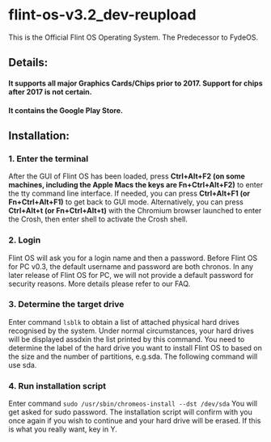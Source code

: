 # flint-os-v3.2_dev-reupload
This is the Official Flint OS Operating System. The Predecessor to FydeOS.

## Details:

#### It supports all major Graphics Cards/Chips prior to 2017. Support for chips after 2017 is not certain.
#### It contains the Google Play Store.


## Installation:

### 1. Enter the terminal
After the GUI of Flint OS has been loaded, press **Ctrl+Alt+F2 (on some machines, including the Apple Macs the keys are Fn+Ctrl+Alt+F2)** to enter the tty command line interface. If needed, you can press **Ctrl+Alt+F1 (or Fn+Ctrl+Alt+F1)** to get back to GUI mode. Alternatively, you can press **Ctrl+Alt+t (or Fn+Ctrl+Alt+t)** with the Chromium browser launched to enter the Crosh, then enter shell to activate the Crosh shell.



### 2. Login
Flint OS will ask you for a login name and then a password. Before Flint OS for PC v0.3, the default username and password are both chronos. In any later release of Flint OS for PC, we will not provide a default password for security reasons. More details please refer to our FAQ.



### 3. Determine the target drive
Enter command
  ```lsblk```
to obtain a list of attached physical hard drives recognised by the system. Under normal circumstances, your hard drives will be displayed assdxin the list printed by this command. You need to determine the label of the hard drive you want to install Flint OS to based on the size and the number of partitions, e.g.sda. The following command will use sda.



### 4. Run installation script
Enter command
``` sudo /usr/sbin/chromeos-install --dst /dev/sda ```
You will get asked for sudo password. The installation script will confirm with you once again if you wish to continue and your hard drive will be erased. If this is what you really want, key in Y.
